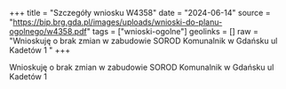 +++
title = "Szczegóły wniosku W4358"
date = "2024-06-14"
source = "https://bip.brg.gda.pl/images/uploads/wnioski-do-planu-ogolnego/w4358.pdf"
tags = ["wnioski-ogolne"]
geolinks = []
raw = "Wnioskuję o brak zmian w zabudowie SOROD Komunalnik w Gdańsku ul Kadetów 1 "
+++

Wnioskuję o brak zmian w zabudowie SOROD Komunalnik w Gdańsku ul Kadetów 1



